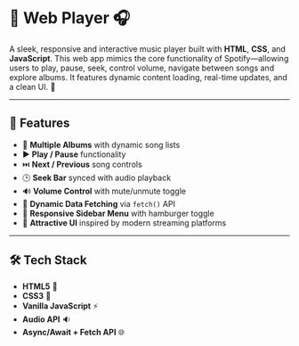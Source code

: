 # 🎵 Web Player 🎧

A sleek, responsive and interactive music player built with **HTML**, **CSS**, and **JavaScript**. This web app mimics the core functionality of Spotify—allowing users to play, pause, seek, control volume, navigate between songs and explore albums. It features dynamic content loading, real-time updates, and a clean UI. 🚀

---

## 🌟 Features

- 🎼 **Multiple Albums** with dynamic song lists
- ▶️ **Play / Pause** functionality
- ⏭️ **Next / Previous** song controls
- 🕒 **Seek Bar** synced with audio playback
- 🔊 **Volume Control** with mute/unmute toggle
- 📁 **Dynamic Data Fetching** via `fetch()` API
- 📱 **Responsive Sidebar Menu** with hamburger toggle
- 🎨 **Attractive UI** inspired by modern streaming platforms

---

## 🛠️ Tech Stack

- **HTML5** 🧱
- **CSS3** 🎨
- **Vanilla JavaScript** ⚡
- **Audio API** 🔉
- **Async/Await + Fetch API** 🌐




